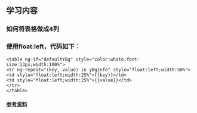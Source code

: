 <!--2018-4-24-->
## 学习内容
### 如何将表格做成4列
### 使用float:left，代码如下：
`<table ng-if="defaultYBg" style="color:white;font-size:13px;width:100%">`  
`<tr ng-repeat="(key, value) in yBgInfo" style="float:left;width:50%">`  
`<td style="float:left;width:25%">{{key}}</td>`  
`<td style="float:left;width:25%">{{value}}</td>`    
`</tr>`  
`</table>`  
#### [参考资料](https://www.w3schools.com/howto/howto_css_four_columns.asp)
<!--2018-4-24-->
